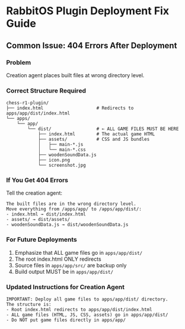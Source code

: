 # RabbitOS Plugin Deployment Fix Guide

## Common Issue: 404 Errors After Deployment

### Problem
Creation agent places built files at wrong directory level.

### Correct Structure Required
```
chess-r1-plugin/
├── index.html                    # Redirects to apps/app/dist/index.html
└── apps/
    └── app/
        └── dist/                 # ← ALL GAME FILES MUST BE HERE
            ├── index.html        # The actual game HTML
            ├── assets/           # CSS and JS bundles
            │   ├── main-*.js
            │   └── main-*.css
            ├── woodenSoundData.js
            ├── icon.png
            └── screenshot.jpg
```

### If You Get 404 Errors
Tell the creation agent:
```
The built files are in the wrong directory level.
Move everything from /apps/app/ to /apps/app/dist/:
- index.html → dist/index.html
- assets/ → dist/assets/
- woodenSoundData.js → dist/woodenSoundData.js
```

### For Future Deployments
1. Emphasize that ALL game files go in `apps/app/dist/`
2. The root index.html ONLY redirects
3. Source files in `apps/app/src/` are backup only
4. Build output MUST be in `apps/app/dist/`

### Updated Instructions for Creation Agent
```
IMPORTANT: Deploy all game files to apps/app/dist/ directory.
The structure is:
- Root index.html redirects to apps/app/dist/index.html
- ALL game files (HTML, JS, CSS, assets) go in apps/app/dist/
- Do NOT put game files directly in apps/app/
```